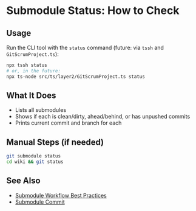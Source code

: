# Submodule Status: How to Check

## Usage

Run the CLI tool with the `status` command (future: via `tssh` and `GitScrumProject.ts`):
```bash
npx tssh status
# or, in the future:
npx ts-node src/ts/layer2/GitScrumProject.ts status
```

## What It Does
- Lists all submodules
- Shows if each is clean/dirty, ahead/behind, or has unpushed commits
- Prints current commit and branch for each

## Manual Steps (if needed)
```bash
git submodule status
cd wiki && git status
```

## See Also
- [Submodule Workflow Best Practices](../../../devops/process.md)
- [Submodule Commit](submodule-commit.md)

